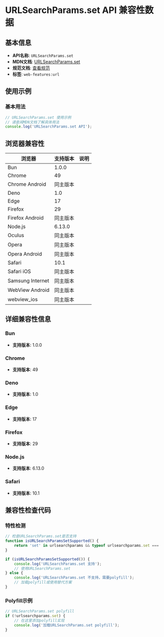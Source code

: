 # URLSearchParams.set API 兼容性数据

## 基本信息

- **API名称**: `URLSearchParams.set`
- **MDN文档**: [URLSearchParams.set](https://developer.mozilla.org/docs/Web/API/URLSearchParams/set)
- **规范文档**: [查看规范](https://url.spec.whatwg.org/#dom-urlsearchparams-set)
- **标签**: `web-features:url`

## 使用示例

### 基本用法

```javascript
// URLSearchParams.set 使用示例
// 请查阅MDN文档了解具体用法
console.log('URLSearchParams.set API');
```

## 浏览器兼容性

| 浏览器 | 支持版本 | 说明 |
|--------|----------|------|
| Bun | 1.0.0 |  |
| Chrome | 49 |  |
| Chrome Android | 同主版本 |  |
| Deno | 1.0 |  |
| Edge | 17 |  |
| Firefox | 29 |  |
| Firefox Android | 同主版本 |  |
| Node.js | 6.13.0 |  |
| Oculus | 同主版本 |  |
| Opera | 同主版本 |  |
| Opera Android | 同主版本 |  |
| Safari | 10.1 |  |
| Safari iOS | 同主版本 |  |
| Samsung Internet | 同主版本 |  |
| WebView Android | 同主版本 |  |
| webview_ios | 同主版本 |  |

## 详细兼容性信息

### Bun

- **支持版本**: 1.0.0

### Chrome

- **支持版本**: 49

### Deno

- **支持版本**: 1.0

### Edge

- **支持版本**: 17

### Firefox

- **支持版本**: 29

### Node.js

- **支持版本**: 6.13.0

### Safari

- **支持版本**: 10.1

## 兼容性检查代码

### 特性检测

```javascript
// 检查URLSearchParams.set是否支持
function isURLSearchParamsSetSupported() {
    return 'set' in urlsearchparams && typeof urlsearchparams.set === 'function';
}

if (isURLSearchParamsSetSupported()) {
    console.log('URLSearchParams.set 支持');
    // 使用URLSearchParams.set
} else {
    console.log('URLSearchParams.set 不支持，需要polyfill');
    // 加载polyfill或使用替代方案
}
```

### Polyfill示例

```javascript
// URLSearchParams.set polyfill
if (!urlsearchparams.set) {
    // 在这里添加polyfill实现
    console.log('加载URLSearchParams.set polyfill');
}
```

